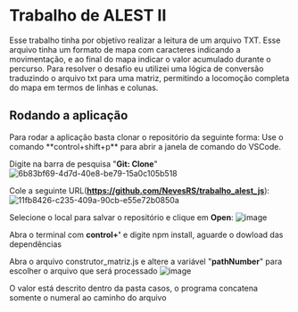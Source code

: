 <h1>Trabalho de ALEST II</h1>
Esse trabalho tinha por objetivo realizar a leitura de um arquivo TXT. Esse arquivo tinha um formato de mapa com caracteres indicando a movimentação, e ao final do mapa indicar o valor acumulado durante o percurso.
Para resolver o desafio eu utilizei uma lógica de conversão traduzindo o arquivo txt para uma matriz, permitindo a locomoção completa do mapa em termos de linhas e colunas.

<h2>Rodando a aplicação</h2>
Para rodar a aplicação basta clonar o repositório da seguinte forma:
Use o comando **control+shift+p** para abrir a janela de comando do VSCode.

Digite na barra de pesquisa "**Git: Clone**"
![6b83bf69-4d7d-40e8-be79-15a0c105b518](https://github.com/NevesRS/trabalho_alest_js/assets/88750273/dea66b7f-3397-47e3-aaa5-70b8cb359216)

Cole a seguinte URL(**https://github.com/NevesRS/trabalho_alest_js**): 
![11fb8426-c235-409a-90cb-e55e72b0850a](https://github.com/NevesRS/trabalho_alest_js/assets/88750273/0f1f90cd-555b-4ad7-aae0-83070dc3cf22)

Selecione o local para salvar o repositório e clique em **Open**:
![image](https://github.com/NevesRS/trabalho_alest_js/assets/88750273/46ca024f-33f9-4673-a8cd-fdde3f369af3)

Abra o terminal com **control+'** e digite npm install, aguarde o dowload das dependências

Abra o arquivo construtor_matriz.js e altere a variável "**pathNumber**" para escolher o arquivo que será processado
![image](https://github.com/NevesRS/trabalho_alest_js/assets/88750273/5847cdb2-4854-4860-b768-3d2e28cf1b74)

O valor está descrito dentro da pasta casos, o programa concatena somente o numeral ao caminho do arquivo
